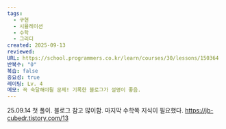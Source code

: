 ```yaml
---
tags:
  - 구현
  - 시뮬레이션
  - 수학
  - 그리디
created: 2025-09-13
reviewed:
URL: https://school.programmers.co.kr/learn/courses/30/lessons/150364
반복수: "0"
복습: false
중요성: true
레이팅: Lv. 4
메모: 꼭 숙달해야될 문제! 기록한 블로그가 설명이 좋음.
---
```

25.09.14 첫 풀이. 블로그 참고 많이함. 마지막 수학쪽 지식이 필요했다.
https://jb-cubedr.tistory.com/13
